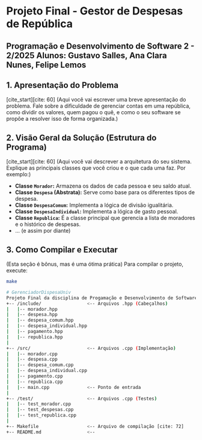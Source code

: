 # Projeto Final - Gestor de Despesas de República
**Programação e Desenvolvimento de Software 2 - 2/2025**
**Alunos:** Gustavo Salles, Ana Clara Nunes, Felipe Lemos
---
## 1. Apresentação do Problema
[cite_start][cite: 60]
(Aqui você vai escrever uma breve apresentação do problema. Fale sobre a dificuldade de gerenciar contas em uma república, como dividir os valores, quem pagou o quê, e como o seu software se propõe a resolver isso de forma organizada.)
## 2. Visão Geral da Solução (Estrutura do Programa)
[cite_start][cite: 60]
(Aqui você vai descrever a arquitetura do seu sistema. Explique as principais classes que você criou e o que cada uma faz. Por exemplo:)
* **Classe `Morador`:** Armazena os dados de cada pessoa e seu saldo atual.
* **Classe `Despesa` (Abstrata):** Serve como base para os diferentes tipos de despesa.
* **Classe `DespesaComum`:** Implementa a lógica de divisão igualitária.
* **Classe `DespesaIndividual`:** Implementa a lógica de gasto pessoal.
* **Classe `Republica`:** É a classe principal que gerencia a lista de moradores e o histórico de despesas.
* ... (e assim por diante)
## 3. Como Compilar e Executar
(Esta seção é bônus, mas é uma ótima prática)
Para compilar o projeto, execute:
```bash
make

# GerenciadorDispesaUniv
Projeto Final da disciplina de Progamação e Desenvolvimento de Software II
+-- /include/                 <-- Arquivos .hpp (Cabeçalhos)
|   |-- morador.hpp
|   |-- despesa.hpp
|   |-- despesa_comum.hpp
|   |-- despesa_individual.hpp
|   |-- pagamento.hpp
|   |-- republica.hpp
|
+-- /src/                     <-- Arquivos .cpp (Implementação)
|   |-- morador.cpp
|   |-- despesa.cpp
|   |-- despesa_comum.cpp
|   |-- despesa_individual.cpp
|   |-- pagamento.cpp
|   |-- republica.cpp
|   |-- main.cpp              <-- Ponto de entrada
|
+-- /test/                    <-- Arquivos .cpp (Testes)
|   |-- test_morador.cpp
|   |-- test_despesas.cpp
|   |-- test_republica.cpp
|
+-- Makefile                  <-- Arquivo de compilação [cite: 72]
+-- README.md                 <-- 
